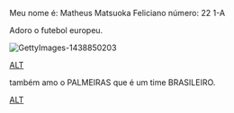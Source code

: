 Meu nome é: Matheus Matsuoka Feliciano 
número: 22 1-A

Adoro o futebol europeu.

![GettyImages-1438850203](https://github.com/MATHEUS22CAP/descricao/assets/145987964/e8c2c902-64b7-4e66-b587-3189d33a7244)

[ALT](https://github.com/MATHEUS22CAP/descricao/assets/145987964/deb6bc95-1f99-4b35-ace9-47466680513c)

também amo o PALMEIRAS que é um time BRASILEIRO.

[ALT](https://github.com/MATHEUS22CAP/descricao/assets/145987964/909d5735-decf-4339-bd63-e563dc6852d4)
